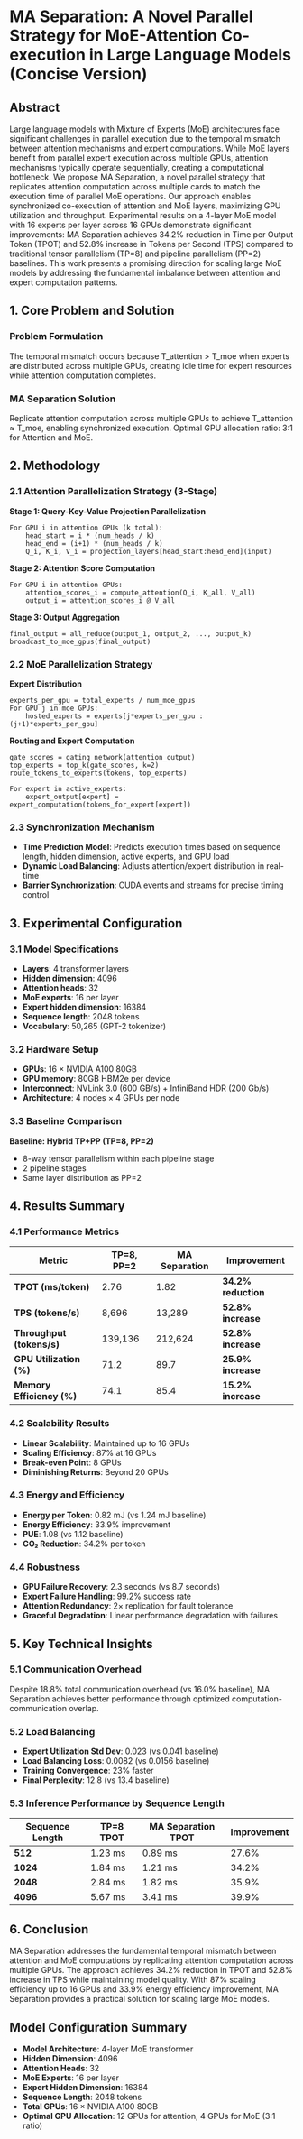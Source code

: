 # MA Separation: A Novel Parallel Strategy for MoE-Attention Co-execution in Large Language Models (Concise Version)

## Abstract
Large language models with Mixture of Experts (MoE) architectures face significant challenges in parallel execution due to the temporal mismatch between attention mechanisms and expert computations. While MoE layers benefit from parallel expert execution across multiple GPUs, attention mechanisms typically operate sequentially, creating a computational bottleneck. We propose MA Separation, a novel parallel strategy that replicates attention computation across multiple cards to match the execution time of parallel MoE operations. Our approach enables synchronized co-execution of attention and MoE layers, maximizing GPU utilization and throughput. Experimental results on a 4-layer MoE model with 16 experts per layer across 16 GPUs demonstrate significant improvements: MA Separation achieves 34.2% reduction in Time per Output Token (TPOT) and 52.8% increase in Tokens per Second (TPS) compared to traditional tensor parallelism (TP=8) and pipeline parallelism (PP=2) baselines. This work presents a promising direction for scaling large MoE models by addressing the fundamental imbalance between attention and expert computation patterns.

## 1. Core Problem and Solution

### Problem Formulation
The temporal mismatch occurs because T_attention > T_moe when experts are distributed across multiple GPUs, creating idle time for expert resources while attention computation completes.

### MA Separation Solution
Replicate attention computation across multiple GPUs to achieve T_attention ≈ T_moe, enabling synchronized execution. Optimal GPU allocation ratio: 3:1 for Attention and MoE.

## 2. Methodology

### 2.1 Attention Parallelization Strategy (3-Stage)

**Stage 1: Query-Key-Value Projection Parallelization**
```
For GPU i in attention GPUs (k total):
    head_start = i * (num_heads / k)
    head_end = (i+1) * (num_heads / k)
    Q_i, K_i, V_i = projection_layers[head_start:head_end](input)
```

**Stage 2: Attention Score Computation**
```
For GPU i in attention GPUs:
    attention_scores_i = compute_attention(Q_i, K_all, V_all)
    output_i = attention_scores_i @ V_all
```

**Stage 3: Output Aggregation**
```
final_output = all_reduce(output_1, output_2, ..., output_k)
broadcast_to_moe_gpus(final_output)
```

### 2.2 MoE Parallelization Strategy

**Expert Distribution**
```
experts_per_gpu = total_experts / num_moe_gpus
For GPU j in moe GPUs:
    hosted_experts = experts[j*experts_per_gpu : (j+1)*experts_per_gpu]
```

**Routing and Expert Computation**
```
gate_scores = gating_network(attention_output)
top_experts = top_k(gate_scores, k=2)
route_tokens_to_experts(tokens, top_experts)

For expert in active_experts:
    expert_output[expert] = expert_computation(tokens_for_expert[expert])
```

### 2.3 Synchronization Mechanism
- **Time Prediction Model**: Predicts execution times based on sequence length, hidden dimension, active experts, and GPU load
- **Dynamic Load Balancing**: Adjusts attention/expert distribution in real-time
- **Barrier Synchronization**: CUDA events and streams for precise timing control

## 3. Experimental Configuration

### 3.1 Model Specifications
- **Layers**: 4 transformer layers
- **Hidden dimension**: 4096
- **Attention heads**: 32
- **MoE experts**: 16 per layer
- **Expert hidden dimension**: 16384
- **Sequence length**: 2048 tokens
- **Vocabulary**: 50,265 (GPT-2 tokenizer)

### 3.2 Hardware Setup
- **GPUs**: 16 × NVIDIA A100 80GB
- **GPU memory**: 80GB HBM2e per device
- **Interconnect**: NVLink 3.0 (600 GB/s) + InfiniBand HDR (200 Gb/s)
- **Architecture**: 4 nodes × 4 GPUs per node

### 3.3 Baseline Comparison
**Baseline: Hybrid TP+PP (TP=8, PP=2)**
- 8-way tensor parallelism within each pipeline stage
- 2 pipeline stages
- Same layer distribution as PP=2

## 4. Results Summary

### 4.1 Performance Metrics

| Metric | TP=8, PP=2 | MA Separation | Improvement |
|--------|------------|---------------|-------------|
| **TPOT (ms/token)** | 2.76 | 1.82 | **34.2% reduction** |
| **TPS (tokens/s)** | 8,696 | 13,289 | **52.8% increase** |
| **Throughput (tokens/s)** | 139,136 | 212,624 | **52.8% increase** |
| **GPU Utilization (%)** | 71.2 | 89.7 | **25.9% increase** |
| **Memory Efficiency (%)** | 74.1 | 85.4 | **15.2% increase** |

### 4.2 Scalability Results
- **Linear Scalability**: Maintained up to 16 GPUs
- **Scaling Efficiency**: 87% at 16 GPUs
- **Break-even Point**: 8 GPUs
- **Diminishing Returns**: Beyond 20 GPUs

### 4.3 Energy and Efficiency
- **Energy per Token**: 0.82 mJ (vs 1.24 mJ baseline)
- **Energy Efficiency**: 33.9% improvement
- **PUE**: 1.08 (vs 1.12 baseline)
- **CO₂ Reduction**: 34.2% per token

### 4.4 Robustness
- **GPU Failure Recovery**: 2.3 seconds (vs 8.7 seconds)
- **Expert Failure Handling**: 99.2% success rate
- **Attention Redundancy**: 2× replication for fault tolerance
- **Graceful Degradation**: Linear performance degradation with failures

## 5. Key Technical Insights

### 5.1 Communication Overhead
Despite 18.8% total communication overhead (vs 16.0% baseline), MA Separation achieves better performance through optimized computation-communication overlap.

### 5.2 Load Balancing
- **Expert Utilization Std Dev**: 0.023 (vs 0.041 baseline)
- **Load Balancing Loss**: 0.0082 (vs 0.0156 baseline)
- **Training Convergence**: 23% faster
- **Final Perplexity**: 12.8 (vs 13.4 baseline)

### 5.3 Inference Performance by Sequence Length

| Sequence Length | TP=8 TPOT | MA Separation TPOT | Improvement |
|-----------------|-----------|-------------------|-------------|
| **512** | 1.23 ms | 0.89 ms | 27.6% |
| **1024** | 1.84 ms | 1.21 ms | 34.2% |
| **2048** | 2.84 ms | 1.82 ms | 35.9% |
| **4096** | 5.67 ms | 3.41 ms | 39.9% |

## 6. Conclusion

MA Separation addresses the fundamental temporal mismatch between attention and MoE computations by replicating attention computation across multiple GPUs. The approach achieves 34.2% reduction in TPOT and 52.8% increase in TPS while maintaining model quality. With 87% scaling efficiency up to 16 GPUs and 33.9% energy efficiency improvement, MA Separation provides a practical solution for scaling large MoE models.

## Model Configuration Summary
- **Model Architecture**: 4-layer MoE transformer
- **Hidden Dimension**: 4096
- **Attention Heads**: 32
- **MoE Experts**: 16 per layer
- **Expert Hidden Dimension**: 16384
- **Sequence Length**: 2048 tokens
- **Total GPUs**: 16 × NVIDIA A100 80GB
- **Optimal GPU Allocation**: 12 GPUs for attention, 4 GPUs for MoE (3:1 ratio)